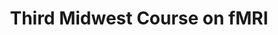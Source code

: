 ---
title: "Third Midwest Course on fMRI"
project_id: 
date: 
conference_id: ""
presenters:
   - peter_bandettini
summary: "Third Midwest Course on fMRI, Minneapolis, MN"
file: /assets/presentations/
filename: 
layout: presentation
---